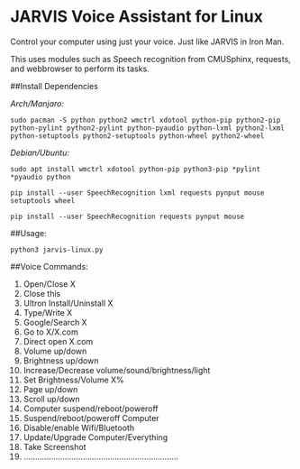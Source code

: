 # JARVIS Voice Assistant for Linux
Control your computer using just your voice. Just like JARVIS in Iron Man.

This uses modules such as Speech recognition from CMUSphinx, requests, and webbrowser to perform its tasks.






##Install Dependencies

*Arch/Manjaro:*

`sudo pacman -S python python2 wmctrl xdotool python-pip python2-pip python-pylint python2-pylint python-pyaudio python-lxml python2-lxml python-setuptools python2-setuptools python-wheel python2-wheel`




*Debian/Ubuntu:*

`sudo apt install wmctrl xdotool python-pip python3-pip *pylint *pyaudio python`


`pip install --user SpeechRecognition lxml requests pynput mouse setuptools wheel`


`pip install --user SpeechRecognition requests pynput mouse`





##Usage:

`python3 jarvis-linux.py`





##Voice Commands:

1. Open/Close  X
2. Close  this
3. Ultron  Install/Uninstall  X
4. Type/Write  X
5. Google/Search  X
6. Go to  X/X.com
7. Direct open  X.com
8. Volume  up/down
9. Brightness  up/down
10. Increase/Decrease  volume/sound/brightness/light
11. Set  Brightness/Volume  X%
12. Page  up/down
13. Scroll up/down
14. Computer  suspend/reboot/poweroff
15. Suspend/reboot/poweroff  Computer
16. Disable/enable  Wifi/Bluetooth
17. Update/Upgrade  Computer/Everything
18. Take  Screenshot
19. ....................................................................
